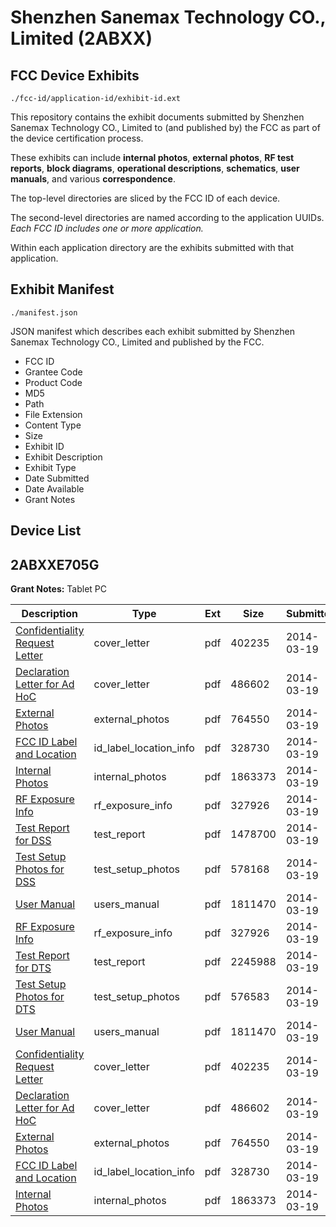 # Shenzhen Sanemax Technology CO., Limited (2ABXX)
## FCC Device Exhibits

```
./fcc-id/application-id/exhibit-id.ext
```

This repository contains the exhibit documents submitted by Shenzhen Sanemax Technology CO., Limited to (and published by) the FCC as part of the device certification process.

These exhibits can include **internal photos**, **external photos**, **RF test reports**, **block diagrams**, **operational descriptions**, **schematics**, **user manuals**, and various **correspondence**.

The top-level directories are sliced by the FCC ID of each device.

The second-level directories are named according to the application UUIDs. *Each FCC ID includes one or more application.*

Within each application directory are the exhibits submitted with that application. 

## Exhibit Manifest

```
./manifest.json
```

JSON manifest which describes each exhibit submitted by Shenzhen Sanemax Technology CO., Limited and published by the FCC.

- FCC ID
- Grantee Code
- Product Code
- MD5
- Path
- File Extension
- Content Type
- Size
- Exhibit ID
- Exhibit Description
- Exhibit Type
- Date Submitted
- Date Available
- Grant Notes

## Device List
## 2ABXXE705G
**Grant Notes:** Tablet PC

| Description | Type | Ext | Size | Submitted | Available |
| ----------- | ---- | --- | ---- | --------- | --------- |
| [Confidentiality Request Letter](2ABXXE705G/b58f67f0a8655c1a6eec083ce27d84f5/2220324.pdf) | cover_letter | pdf | 402235 | 2014-03-19 | 2014-03-19 |
| [Declaration Letter for Ad HoC](2ABXXE705G/b58f67f0a8655c1a6eec083ce27d84f5/2220325.pdf) | cover_letter | pdf | 486602 | 2014-03-19 | 2014-03-19 |
| [External Photos](2ABXXE705G/b58f67f0a8655c1a6eec083ce27d84f5/2220326.pdf) | external_photos | pdf | 764550 | 2014-03-19 | 2014-03-19 |
| [FCC ID Label and Location](2ABXXE705G/b58f67f0a8655c1a6eec083ce27d84f5/2220328.pdf) | id_label_location_info | pdf | 328730 | 2014-03-19 | 2014-03-19 |
| [Internal Photos](2ABXXE705G/b58f67f0a8655c1a6eec083ce27d84f5/2220327.pdf) | internal_photos | pdf | 1863373 | 2014-03-19 | 2014-03-19 |
| [RF Exposure Info](2ABXXE705G/b58f67f0a8655c1a6eec083ce27d84f5/2220331.pdf) | rf_exposure_info | pdf | 327926 | 2014-03-19 | 2014-03-19 |
| [Test Report for DSS](2ABXXE705G/b58f67f0a8655c1a6eec083ce27d84f5/2220342.pdf) | test_report | pdf | 1478700 | 2014-03-19 | 2014-03-19 |
| [Test Setup Photos for DSS](2ABXXE705G/b58f67f0a8655c1a6eec083ce27d84f5/2220343.pdf) | test_setup_photos | pdf | 578168 | 2014-03-19 | 2014-03-19 |
| [User Manual](2ABXXE705G/b58f67f0a8655c1a6eec083ce27d84f5/2220332.pdf) | users_manual | pdf | 1811470 | 2014-03-19 | 2014-03-19 |
| [RF Exposure Info](2ABXXE705G/ef4742c5c6f0a4326e0ec9b1842f5c4e/2220331.pdf) | rf_exposure_info | pdf | 327926 | 2014-03-19 | 2014-03-19 |
| [Test Report for DTS](2ABXXE705G/ef4742c5c6f0a4326e0ec9b1842f5c4e/2220330.pdf) | test_report | pdf | 2245988 | 2014-03-19 | 2014-03-19 |
| [Test Setup Photos for DTS](2ABXXE705G/ef4742c5c6f0a4326e0ec9b1842f5c4e/2220329.pdf) | test_setup_photos | pdf | 576583 | 2014-03-19 | 2014-03-19 |
| [User Manual](2ABXXE705G/ef4742c5c6f0a4326e0ec9b1842f5c4e/2220332.pdf) | users_manual | pdf | 1811470 | 2014-03-19 | 2014-03-19 |
| [Confidentiality Request Letter](2ABXXE705G/ef4742c5c6f0a4326e0ec9b1842f5c4e/2220324.pdf) | cover_letter | pdf | 402235 | 2014-03-19 | 2014-03-19 |
| [Declaration Letter for Ad HoC](2ABXXE705G/ef4742c5c6f0a4326e0ec9b1842f5c4e/2220325.pdf) | cover_letter | pdf | 486602 | 2014-03-19 | 2014-03-19 |
| [External Photos](2ABXXE705G/ef4742c5c6f0a4326e0ec9b1842f5c4e/2220326.pdf) | external_photos | pdf | 764550 | 2014-03-19 | 2014-03-19 |
| [FCC ID Label and Location](2ABXXE705G/ef4742c5c6f0a4326e0ec9b1842f5c4e/2220328.pdf) | id_label_location_info | pdf | 328730 | 2014-03-19 | 2014-03-19 |
| [Internal Photos](2ABXXE705G/ef4742c5c6f0a4326e0ec9b1842f5c4e/2220327.pdf) | internal_photos | pdf | 1863373 | 2014-03-19 | 2014-03-19 |
